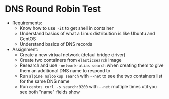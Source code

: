 # DNS Round Robin Test

- Requirements:
  - Know how to use ```-it``` to get shell in container
  - Understand basics of what a Linux distribution is like Ubuntu and CentOS
  - Understand basics of DNS records
- Assignment:
  - Create a new virtual network (defaul bridge driver)
  - Create two containers from ```elasticsearch``` image
  - Research and use ```-network-alias search``` when creating them to give them an additional DNS name to respond to
  - Run ```alpine nslookup search``` with ```--net``` to see the two containers list for the same DNS name
  - Run ```centos curl -s search:9200``` with ```--net``` multiple times util you see both "name" fields show
